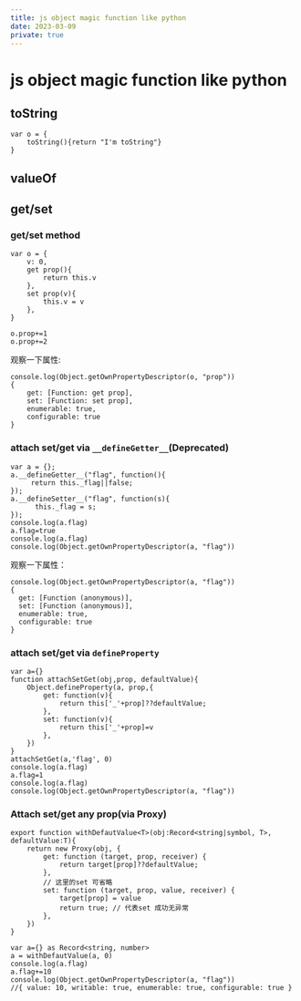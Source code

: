 ```yaml
---
title: js object magic function like python
date: 2023-03-09
private: true
---
```

# js object magic function like python
## toString

    var o = {
        toString(){return "I'm toString"}
    }

## valueOf
## get/set
### get/set method

    var o = {
        v: 0,
        get prop(){ 
            return this.v
        },
        set prop(v){
            this.v = v
        },
    }

    o.prop+=1
    o.prop+=2

观察一下属性:

    console.log(Object.getOwnPropertyDescriptor(o, "prop"))
    {
        get: [Function: get prop],
        set: [Function: set prop],
        enumerable: true,
        configurable: true
    }


### attach set/get via `__defineGetter__`(Deprecated)
    var a = {};
    a.__defineGetter__("flag", function(){
         return this._flag||false;
    });
    a.__defineSetter__("flag", function(s){
          this._flag = s;
    });
    console.log(a.flag)
    a.flag=true
    console.log(a.flag)
    console.log(Object.getOwnPropertyDescriptor(a, "flag"))

观察一下属性：

    console.log(Object.getOwnPropertyDescriptor(a, "flag"))
    {
      get: [Function (anonymous)],
      set: [Function (anonymous)],
      enumerable: true,
      configurable: true
    }

### attach set/get via `defineProperty`
    var a={}
    function attachSetGet(obj,prop, defaultValue){
        Object.defineProperty(a, prop,{
            get: function(v){
                return this['_'+prop]??defaultValue;
            },
            set: function(v){
                return this['_'+prop]=v
            },
        })
    }
    attachSetGet(a,'flag', 0)
    console.log(a.flag)
    a.flag=1
    console.log(a.flag)
    console.log(Object.getOwnPropertyDescriptor(a, "flag"))

### Attach set/get any prop(via Proxy)
    export function withDefautValue<T>(obj:Record<string|symbol, T>, defaultValue:T){
        return new Proxy(obj, {
            get: function (target, prop, receiver) {
                return target[prop]??defaultValue;
            },
            // 这里的set 可省略
            set: function (target, prop, value, receiver) {
                target[prop] = value
                return true; // 代表set 成功无异常
            },
        })
    }

    var a={} as Record<string, number>
    a = withDefautValue(a, 0)
    console.log(a.flag)
    a.flag+=10
    console.log(Object.getOwnPropertyDescriptor(a, "flag"))
    //{ value: 10, writable: true, enumerable: true, configurable: true }

